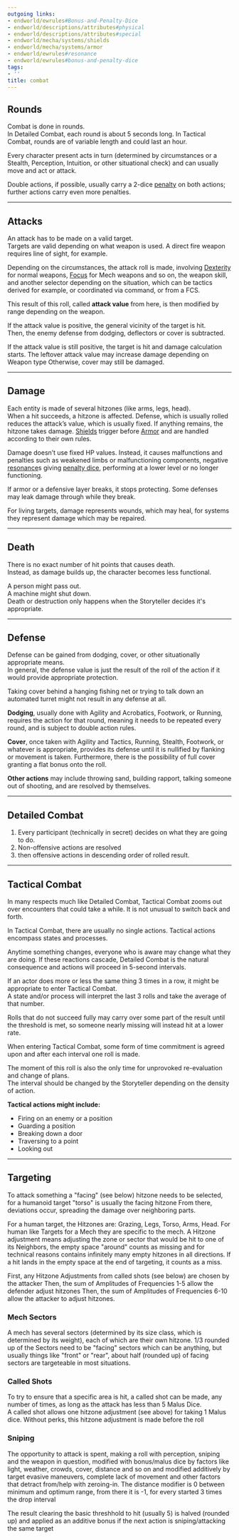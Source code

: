 ```yaml
---
outgoing links:
- endworld/ewrules#Bonus-and-Penalty-Dice
- endworld/descriptions/attributes#physical
- endworld/descriptions/attributes#special
- endworld/mecha/systems/shields
- endworld/mecha/systems/armor
- endworld/ewrules#resonance
- endworld/ewrules#bonus-and-penalty-dice
tags:
- ''
title: combat
---
```

## Rounds

Combat is done in rounds.  
In Detailed Combat, each round is about 5 seconds long. In Tactical Combat, rounds are of variable length and could last an hour.

Every character present acts in turn (determined by circumstances or a Stealth, Perception, Intuition, or other situational check) and can usually move and act or attack.

Double actions, if possible, usually carry a 2-dice [penalty](endworld/ewrules#Bonus-and-Penalty-Dice) on both actions; further actions carry even more penalties.

---

## Attacks

An attack has to be made on a valid target.  
Targets are valid depending on what weapon is used. A direct fire weapon requires line of sight, for example.

Depending on the circumstances, the attack roll is made, involving [Dexterity](endworld/descriptions/attributes#physical) for normal weapons, [Focus](endworld/descriptions/attributes#special) for Mech weapons and so on, the weapon skill, and another selector depending on the situation, which can be tactics derived for example, or coordinated via command, or from a FCS.

This result of this roll, called **attack value** from here, is then modified by range depending on the weapon.

If the attack value is positive, the general vicinity of the target is hit.  
Then, the enemy defense from dodging, deflectors or cover is subtracted.

If the attack value is still positive, the target is hit and damage calculation starts. The leftover attack value may increase damage depending on Weapon type 
Otherwise, cover may still be damaged.

---

## Damage

Each entity is made of several hitzones (like arms, legs, head).  
When a hit succeeds, a hitzone is affected. Defense, which is usually rolled reduces the attack’s value, which is usually fixed. If anything remains, the hitzone takes damage.
[Shields](endworld/mecha/systems/shields) trigger before [Armor](endworld/mecha/systems/armor) and are handled according to their own rules.

Damage doesn’t use fixed HP values. Instead, it causes malfunctions and penalties such as weakened limbs or malfunctioning components, negative [resonance](endworld/ewrules#resonance)s giving [penalty dice](endworld/ewrules#bonus-and-penalty-dice), performing at a lower level or no longer functioning.

If armor or a defensive layer breaks, it stops protecting. Some defenses may leak damage through while they break.

For living targets, damage represents wounds, which may heal, for systems they represent damage which may be repaired.

---

## Death

There is no exact number of hit points that causes death.  
Instead, as damage builds up, the character becomes less functional.

A person might pass out.  
A machine might shut down.  
Death or destruction only happens when the Storyteller decides it's appropriate.


---

## Defense

Defense can be gained from dodging, cover, or other situationally appropriate means.  
In general, the defense value is just the result of the roll of the action if it would provide appropriate protection.

Taking cover behind a hanging fishing net or trying to talk down an automated turret might not result in any defense at all.

**Dodging**, usually done with Agility and Acrobatics, Footwork, or Running, requires the action for that round, meaning it needs to be repeated every round, and is subject to double action rules.

**Cover**, once taken with Agility and Tactics, Running, Stealth, Footwork, or whatever is appropriate, provides its defense until it is nullified by flanking or movement is taken. Furthermore, there is the possibility of full cover granting a flat bonus onto the roll.

**Other actions** may include throwing sand, building rapport, talking someone out of shooting, and are resolved by themselves.

---

## Detailed Combat

1. Every participant (technically in secret) decides on what they are going to do.
2. Non-offensive actions are resolved
3. then offensive actions in descending order of rolled result.


---

## Tactical Combat

In many respects much like Detailed Combat, Tactical Combat zooms out over encounters that could take a while. It is not unusual to switch back and forth.

In Tactical Combat, there are usually no single actions. Tactical actions encompass states and processes.

Anytime something changes, everyone who is aware may change what they are doing. If these reactions cascade, Detailed Combat is the natural consequence and actions will proceed in 5-second intervals.

If an actor does more or less the same thing 3 times in a row, it might be appropriate to enter Tactical Combat.  
A state and/or process will interpret the last 3 rolls and take the average of that number.

Rolls that do not succeed fully may carry over some part of the result until the threshold is met, so someone nearly missing will instead hit at a lower rate.

When entering Tactical Combat, some form of time commitment is agreed upon and after each interval one roll is made.

The moment of this roll is also the only time for unprovoked re-evaluation and change of plans.  
The interval should be changed by the Storyteller depending on the density of action.

**Tactical actions might include:**

- Firing on an enemy or a position
- Guarding a position
- Breaking down a door
- Traversing to a point
- Looking out
    

---

## Targeting

To attack something a "facing" (see below) hitzone needs to be selected, for a humanoid target "torso" is usually the facing hitzone
From there, deviations occur, spreading the damage over neighboring parts.

For a human target, the Hitzones are:
Grazing, Legs, Torso, Arms, Head.
For human like Targets
for a Mech they are specific to the mech.
A Hitzone adjustment means adjusting the zone or sector that would be hit to one of its Neighbors, the empty space "around" counts as missing and for technical reasons contains infinitely many empty hitzones in all directions. If a hit lands in the empty space at the end of targeting, it counts as a miss.

First, any Hitzone Adjustments from called shots (see below) are chosen by the attacker
Then, the sum of Amplitudes of Frequencies 1-5 allow the defender adjust hitzones
Then, the sum of Amplitudes of Frequencies 6-10 allow the attacker to adjust hitzones.

### Mech Sectors

A mech has several sectors (determined by its size class, which is determined by its weight), each of which are their own hitzone.
1/3 rounded up of the Sectors need to be "facing" sectors which can be anything, but usually things like "front" or "rear", about half (rounded up) of facing sectors are targeteable in most situations.

### Called Shots

To try to ensure that a specific area is hit, a called shot can be made, any number of times, as long as the attack has less than 5 Malus Dice.  
A called shot allows one hitzone adjustment (see above) for taking 1 Malus dice.
Without perks, this hitzone adjustment is made before the roll


### Sniping

The opportunity to attack is spent, making a roll with perception, sniping and the weapon in question, modified with bonus/malus dice by factors like light, weather, crowds, cover, distance and so on and modified additively by target evasive maneuvers, complete lack of movement and other factors that detract from/help with zeroing-in.
The distance modifier is 0 between minimum and optimum range, from there it is -1, for every started 3 times the drop interval

The result clearing the basic threshhold to hit (usually 5) is halved (rounded up) and applied as an additive bonus if the next action is sniping/attacking the same target
